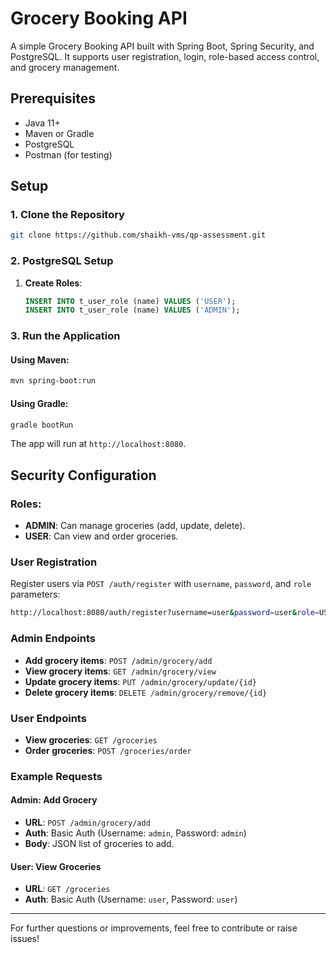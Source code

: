 # Grocery Booking API

A simple Grocery Booking API built with Spring Boot, Spring Security, and PostgreSQL.
It supports user registration, login, role-based access control, and grocery management.

## Prerequisites

- Java 11+
- Maven or Gradle
- PostgreSQL
- Postman (for testing)

## Setup

### 1. Clone the Repository

```bash
git clone https://github.com/shaikh-vms/qp-assessment.git
```

### 2. PostgreSQL Setup

1. **Create Roles**:  
   ```sql
   INSERT INTO t_user_role (name) VALUES ('USER');
   INSERT INTO t_user_role (name) VALUES ('ADMIN');
   ```
### 3. Run the Application

#### Using Maven:

```bash
mvn spring-boot:run
```

#### Using Gradle:

```bash
gradle bootRun
```

The app will run at `http://localhost:8080`.

## Security Configuration

### Roles:
- **ADMIN**: Can manage groceries (add, update, delete).
- **USER**: Can view and order groceries.

### User Registration
Register users via `POST /auth/register` with `username`, `password`, and `role` parameters:
```bash
http://localhost:8080/auth/register?username=user&password=user&role=USER
```

### Admin Endpoints
- **Add grocery items**: `POST /admin/grocery/add`
- **View grocery items**: `GET /admin/grocery/view`
- **Update grocery items**: `PUT /admin/grocery/update/{id}`
- **Delete grocery items**: `DELETE /admin/grocery/remove/{id}`

### User Endpoints
- **View groceries**: `GET /groceries`
- **Order groceries**: `POST /groceries/order`

### Example Requests

#### Admin: Add Grocery
- **URL**: `POST /admin/grocery/add`
- **Auth**: Basic Auth (Username: `admin`, Password: `admin`)
- **Body**: JSON list of groceries to add.

#### User: View Groceries
- **URL**: `GET /groceries`
- **Auth**: Basic Auth (Username: `user`, Password: `user`)
---

For further questions or improvements, feel free to contribute or raise issues!
